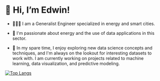 # 👋 Hi, I’m Edwin! 

- 👨🏾‍💻 I am a Generalist Engineer specialized in energy and smart cities.

- 👀 I'm passionate about energy and the use of data applications in this sector.

- 🌱 In my spare time, I enjoy exploring new data science concepts and techniques, and I'm always on the lookout for interesting datasets to work with. I am currently working on projects related to machine learning, data visualization, and predictive modeling.


[![Top Langs](https://github-readme-stats.vercel.app/api/top-langs/?username=EdAkh)](https://github.com/EdAkh/github-readme-stats)


<!---
EdAkh/EdAkh is a ✨ special ✨ repository because its `README.md` (this file) appears on your GitHub profile.
You can click the Preview link to take a look at your changes.
--->
